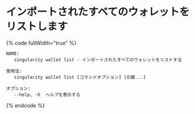 # インポートされたすべてのウォレットをリストします

{% code fullWidth="true" %}
```
NAME:
   singularity wallet list - インポートされたすべてのウォレットをリストする

使用法:
   singularity wallet list [コマンドオプション] [引数...]

オプション:
   --help, -h  ヘルプを表示する
```
{% endcode %}